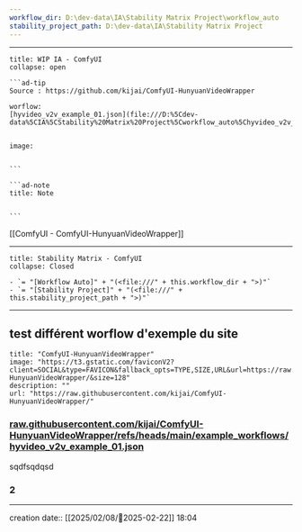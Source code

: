 ```yaml
---
workflow_dir: D:\dev-data\IA\Stability Matrix Project\workflow_auto
stability_project_path: D:\dev-data\IA\Stability Matrix Project
---
```


---
 
`````ad-example
title: WIP IA - ComfyUI
collapse: open

```ad-tip
Source : https://github.com/kijai/ComfyUI-HunyuanVideoWrapper

worflow:  
[hyvideo_v2v_example_01.json](file:///D:%5Cdev-data%5CIA%5CStability%20Matrix%20Project%5Cworkflow_auto%5Chyvideo_v2v_example_01.json)


image:  


```

```ad-note
title: Note
 

```

`````

[[ComfyUI - ComfyUI-HunyuanVideoWrapper]]

---

```ad-tip
title: Stability Matrix - ComfyUI
collapse: Closed

- `= "[Workflow Auto]" + "(<file:///" + this.workflow_dir + ">)"`
- `= "[Stability Project]" + "(<file:///" + this.stability_project_path + ">)"`

```

---
## test différent worflow d'exemple du site 
```embed
title: "ComfyUI-HunyuanVideoWrapper"
image: "https://t3.gstatic.com/faviconV2?client=SOCIAL&type=FAVICON&fallback_opts=TYPE,SIZE,URL&url=https://raw.githubusercontent.com/kijai/ComfyUI-HunyuanVideoWrapper/&size=128"
description: ""
url: "https://raw.githubusercontent.com/kijai/ComfyUI-HunyuanVideoWrapper/"
```

### [raw.githubusercontent.com/kijai/ComfyUI-HunyuanVideoWrapper/refs/heads/main/example_workflows/hyvideo_v2v_example_01.json](https://raw.githubusercontent.com/kijai/ComfyUI-HunyuanVideoWrapper/refs/heads/main/example_workflows/hyvideo_v2v_example_01.json)

sqdfsqdqsd

### 2 

---
creation date:: [[2025/02/08/📒2025-02-22]]  18:04

